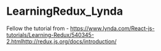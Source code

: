 # LearningRedux_Lynda
Fellow the tutorial from - https://www.lynda.com/React-js-tutorials/Learning-Redux/540345-2.htmlhttp://redux.js.org/docs/introduction/

